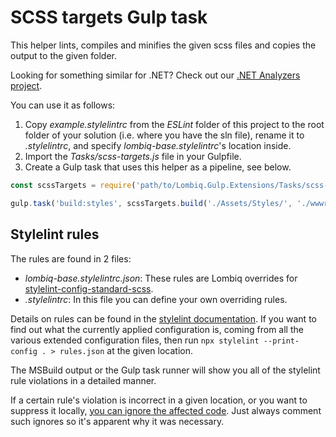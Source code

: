 # SCSS targets Gulp task



This helper lints, compiles and minifies the given scss files and copies the output to the given folder.

Looking for something similar for .NET? Check out our [.NET Analyzers project](https://github.com/Lombiq/.NET-Analyzers).

You can use it as follows:

1. Copy *example.stylelintrc* from the *ESLint* folder of this project to the root folder of your solution (i.e. where you have the sln file), rename it to *.stylelintrc*, and specify *lombiq-base.stylelintrc*'s location inside.
2. Import the *Tasks/scss-targets.js* file in your Gulpfile.
3. Create a Gulp task that uses this helper as a pipeline, see below.

```js
const scssTargets = require('path/to/Lombiq.Gulp.Extensions/Tasks/scss-targets');

gulp.task('build:styles', scssTargets.build('./Assets/Styles/', './wwwroot/css/'));
```

## Stylelint rules

The rules are found in 2 files:
- *lombiq-base.stylelintrc.json*: These rules are Lombiq overrides for [stylelint-config-standard-scss](https://www.npmjs.com/package/stylelint-config-standard-scss).
- *.stylelintrc*: In this file you can define your own overriding rules.

Details on rules can be found in the [stylelint documentation](https://stylelint.io/user-guide/rules/list). If you want to find out what the currently applied configuration is, coming from all the various extended configuration files, then run `npx stylelint --print-config . > rules.json` at the given location.

The MSBuild output or the Gulp task runner will show you all of the stylelint rule violations in a detailed manner.

If a certain rule's violation is incorrect in a given location, or you want to suppress it locally, [you can ignore the affected code](https://stylelint.io/user-guide/ignore-code/). Just always comment such ignores so it's apparent why it was necessary.
